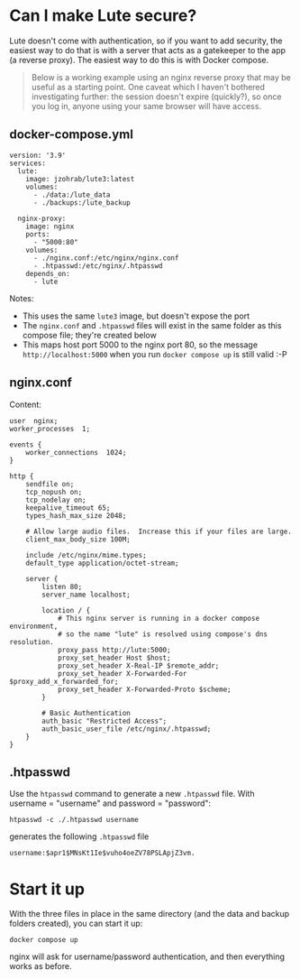 # Can I make Lute secure?

Lute doesn't come with authentication, so if you want to add security, the easiest way to do that is with a server that acts as a gatekeeper to the app (a reverse proxy).  The easiest way to do this is with Docker compose.

> Below is a working example using an nginx reverse proxy that may be useful as a starting point.  One caveat which I haven't bothered investigating further: the session doesn't expire (quickly?), so once you log in, anyone using your same browser will have access.

## docker-compose.yml

```
version: '3.9'
services:
  lute:
    image: jzohrab/lute3:latest
    volumes:
      - ./data:/lute_data
      - ./backups:/lute_backup

  nginx-proxy:
    image: nginx
    ports:
      - "5000:80"
    volumes:
      - ./nginx.conf:/etc/nginx/nginx.conf
      - .htpasswd:/etc/nginx/.htpasswd
    depends_on:
      - lute
```

Notes:

* This uses the same `lute3` image, but doesn't expose the port
* The `nginx.conf` and `.htpasswd` files will exist in the same folder as this compose file; they're created below
* This maps host port 5000 to the nginx port 80, so the message `http://localhost:5000` when you run `docker compose up` is still valid :-P

## nginx.conf

Content:

```
user  nginx;
worker_processes  1;

events {
    worker_connections  1024;
}

http {
    sendfile on;
    tcp_nopush on;
    tcp_nodelay on;
    keepalive_timeout 65;
    types_hash_max_size 2048;

    # Allow large audio files.  Increase this if your files are large.
    client_max_body_size 100M;

    include /etc/nginx/mime.types;
    default_type application/octet-stream;

    server {
        listen 80;
        server_name localhost;

        location / {
            # This nginx server is running in a docker compose environment,
            # so the name "lute" is resolved using compose's dns resolution.
            proxy_pass http://lute:5000;
            proxy_set_header Host $host;
            proxy_set_header X-Real-IP $remote_addr;
            proxy_set_header X-Forwarded-For $proxy_add_x_forwarded_for;
            proxy_set_header X-Forwarded-Proto $scheme;
        }

        # Basic Authentication
        auth_basic "Restricted Access";
        auth_basic_user_file /etc/nginx/.htpasswd;
    }
}
```

## .htpasswd

Use the `htpasswd` command to generate a new `.htpasswd` file.  With username = "username" and password = "password":

```
htpasswd -c ./.htpasswd username
```

generates the following `.htpasswd` file

```
username:$apr1$MNsKt1Ie$vuho4oeZV78PSLApjZ3vm.
```

# Start it up

With the three files in place in the same directory (and the data and backup folders created), you can start it up:

```
docker compose up
```

nginx will ask for username/password authentication, and then everything works as before.